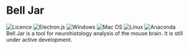# Bell Jar
![Licence](https://img.shields.io/github/license/Ileriayo/markdown-badges?style=for-the-badge) ![Electron.js](https://img.shields.io/badge/Electron-191970?style=for-the-badge&logo=Electron&logoColor=white) ![Windows](https://img.shields.io/badge/Windows-0078D6?style=for-the-badge&logo=windows&logoColor=white) ![Mac OS](https://img.shields.io/badge/mac%20os-000000?style=for-the-badge&logo=macos&logoColor=F0F0F0) ![Linux](https://img.shields.io/badge/Linux-FCC624?style=for-the-badge&logo=linux&logoColor=black) ![Anaconda](https://img.shields.io/badge/Anaconda-%2344A833.svg?style=for-the-badge&logo=anaconda&logoColor=white)  
Bell Jar is a tool for neurohistology analysis of the mouse brain. It is still under active development.
